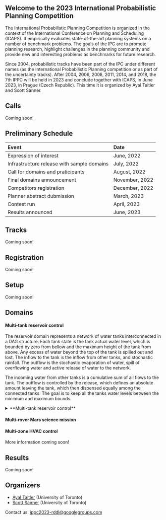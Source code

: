 ## Welcome to the 2023 International Probabilistic Planning Competition

The International Probabilistic Planning Competition is organized in the context of the International Conference on Planning and Scheduling (ICAPS). It empirically evaluates state-of-the-art planning systems on a number of benchmark problems. The goals of the IPC are to promote planning research, highlight challenges in the planning community and provide new and interesting problems as benchmarks for future research.

Since 2004, probabilistic tracks have been part of the IPC under different names (as the International Probabilistic Planning competition or as part of the uncertainty tracks). After 2004, 2006, 2008, 2011, 2014, and 2018, the 7th IPPC will be held in 2023 and conclude together with ICAPS, in June 2023, in 
Prague (Czech Republic). This time it is organized by Ayal Taitler and Scott Sanner.


## Calls
Coming soon!

## Preliminary Schedule


| Event                                         | Date             |
|:----------------------------------------------|:-----------------|
| Expression of interest                        | June, 2022       |
| Infrastructure release with sample domains    | July, 2022       |
| Call for domains and praticipants             | August, 2022     |
| Final domains announcement                    | November, 2022   |
| Competitors registration                      | December, 2022   |
| Planner abstract dubmission                   | March, 2023      |
| Contest run                                   | April, 2023      |
| Results announced                             | June, 2023       |



## Tracks
Coming soon!

## Registration
Coming soon!

## Setup
Coming soon!

## Domains

#### **Multi-tank reservoir control**
The reservoir domain represents a network of water tanks interconnected in a DAG structure.
Each tank state is the tank actual water level, which is bounded by zero from bellow and the maximum height of the tank from above. Any excess of water beyond the top of the tank is spilled out and lost. The inflow to the tank is the inflow from other tanks, and stochastic rainfall. The outflow is the stochastic evaporation of water, spill of overflowing water and active release of water to the network.

The incoming water from other tanks is a cumulative sum of all flows to the tank. The outflow is controlled by the release, which defines an absolute amount leaving the tank, which then dispensed equally among the connected tanks. The goal is to keep all the tanks water levels between the minimum and maximum bounds.


<details><summary>**Multi-tank reservoir control**</summary>
<p>
The reservoir domain represents a network of water tanks interconnected in a DAG structure.
Each tank state is the tank actual water level, which is bounded by zero from bellow and the maximum height of the tank from above. Any excess of water beyond the top of the tank is spilled out and lost. The inflow to the tank is the inflow from other tanks, and stochastic rainfall. The outflow is the stochastic evaporation of water, spill of overflowing water and active release of water to the network.

The incoming water from other tanks is a cumulative sum of all flows to the tank. The outflow is controlled by the release, which defines an absolute amount leaving the tank, which then dispensed equally among the connected tanks. The goal is to keep all the tanks water levels between the minimum and maximum bounds.
</p>
</details>

#### **Multi-rover Mars science mission**


#### **Multi-zone HVAC control**


More information coming soon!

## Results
Coming soon!

## Organizers
- [Ayal Taitler](https://sites.google.com/view/ataitler/home) (University of Toronto)
- [Scott Sanner](https://www.mie.utoronto.ca/faculty_staff/sanner/) (University of Toronto)

Contact us: [ippc2023-rddl@googlegroups.com](ippc2023-rddl@googlegroups.com)
